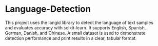 # Language-Detection
This project uses the langid library to detect the language of text samples and evaluates accuracy with scikit-learn. It supports English, Spanish, German, Danish, and Chinese. A small dataset is used to demonstrate detection performance and print results in a clear, tabular format.

